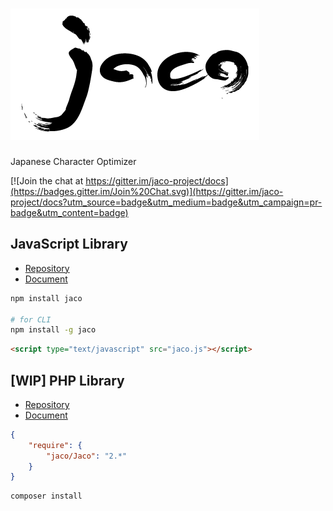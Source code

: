 # ![jaco](jaco.png)

Japanese Character Optimizer

[![Join the chat at https://gitter.im/jaco-project/docs](https://badges.gitter.im/Join%20Chat.svg)](https://gitter.im/jaco-project/docs?utm_source=badge&utm_medium=badge&utm_campaign=pr-badge&utm_content=badge)

## JavaScript Library

- [Repository](https://github.com/jaco-project/jaco-js)
- [Document](./js/)

```sh
npm install jaco

# for CLI
npm install -g jaco
```

```html
<script type="text/javascript" src="jaco.js"></script>
```

## [WIP] PHP Library

- [Repository](https://github.com/jaco-project/jaco-php)
- [Document](./php/)

```json
{
	"require": {
		"jaco/Jaco": "2.*"
	}
}
```

```sh
composer install
```
